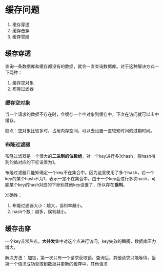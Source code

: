 # 缓存问题
1. 缓存穿透
2. 缓存击穿
3. 缓存雪崩

## 缓存穿透
查询一条数据库和缓存都没有的数据，就会一直查询数据库。对于这种解决方式一下两种：
1. 缓存空对象
2. 布隆过滤器
 
### 缓存空对象

当一个请求的数据不存在时，会缓存一个空对象到缓存中，下次在访问就可以击中缓存。

缺点：空对象比较多时，占用内存空间，可以去设置一直较短时间的过期时间。

### 布隆过滤器

布隆过滤器是一个很大的**二进制的位数组**，对一个key进行多次hash，将hash得到的值对应的下标设置为1。

布隆过滤器只能知确定一个key不在集合中，因为这里使用了多个hash，若一个key的某个hash不为1，表示一定不在集合中。由于一个key会进行多次hash，可能某个key的hash对应的下标别其他key设置了，所以存在**误判**。

准确性：
1. 布隆过滤器大小：越大，误判率越小。
2. hash个数：越多，误判越小。

## 缓存击穿
一个key非常热点，**大并发**集中对这个点进行访问，key失效的瞬间，数据库压力增大。

解决方法：
加锁，第一次只有一个请求获取锁，查询后，其他请求只能等待，当第一个请求成功获取到数据并更新的缓存中，其他请求

